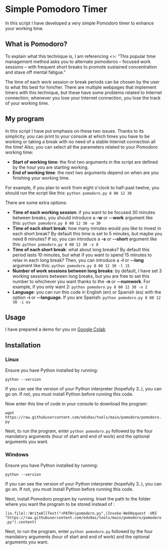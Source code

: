 # Simple Pomodoro Timer

In this script I have developed a very simple Pomodoro timer to enhance your working time.

## What is Pomodoro?
To explain what this technique is, I am referencing <>:
"This popular time management method asks you to alternate pomodoros – focused work sessions – with frequent short breaks to promote sustained concentration and stave off mental fatigue."

The time of each work session or break periods can be chosen by the user to what fits best for him/her. There are multiple webpages that implement timers with this technique, but these have some problems related to Internet connection; whenever you lose your Internet connection, you lose the track of your working time.

## My program
In this script I have put emphasis on these two issues. Thanks to its simplicity, you can print to your console at which times you have to be working or taking a break with no need of a stable Internet connection all the time! Also, you can select all the parameters related to your Pomodoro working time:

- **Start of working time**: the first two arguments in the script are defined by the hour you are starting working.
- **End of working time**: the next two arguments depend on when are you finishing your working time.

For example, if you plan to work from eight o'clock to half-past twelve, you should run the script like this:
```python pomodoro.py 8 00 12 30```

There are some extra options:
- **Time of each working session**: if you want to be focused 30 minutes between breaks, you should introduce a **-w** or **--work** argument like this:
```python pomodoro.py 8 00 12 30 -w 30```
- **Time of each short break**: how many minutes would you like to invest in each short break? By default this time is set to 5 minutes, but maybe you need 8 minutes? If so, you can introduce a **-s** or **--short** argument like this:
```python pomodoro.py 8 00 12 30 -s 8```
- **Time of each short break**: what about long breaks? By default this period lasts 10 minutes, but what if you want to spend 15 minutes to relax in each long break? Then, you can introduce a **-l** or **--long** argument like this:
```python pomodoro.py 8 00 12 30 -l 15```
- **Number of work sessions between long breaks**: by default, I have set 3 working sessions between long breaks, but you are free to set this number to whichever you want thanks to the **-n** or **--numwork**. For example, if you only want 2:
```python pomodoro.py 8 00 12 30 -n 2```
- **Language**: you can run this code in English (en) or Spanish (es) with the option **-i** or **--language**. If you are Spanish:
```python pomodoro.py 8 00 12 30 -i es```

## Usage

I have prepared a demo for you on [Google Colab](https://colab.research.google.com/github/edu9as/pomodoro-timer/blob/main/pomodoroDemonstration.ipynb)

## Installation
### Linux
Ensure you have Python installed by running:

```python --version```

If you can see the version of your Python interpreter (hopefully 3.*.*), you can go on. If not, you must install Python before running this code.

Now enter this line of code in your console to download the program:

```wget https://raw.githubusercontent.com/edu9as/tools/main/pomodoro/pomodoro.py```

Next, to run the program, enter ```python pomodoro.py``` followed by the four mandatory arguments (hour of start and end of work) and the optional arguments you want.

### Windows
Ensure you have Python installed by running:

```python --version```

If you can see the version of your Python interpreter (hopefully 3.*.*), you can go on. If not, you must install Python before running this code.

Next, install Pomodoro program by running. Inset the path to the folder where you want the program to be stored instead of **<PATH>**:

```[io.file]::WriteAllText("<PATH>\pomodoro.py",(Invoke-WebRequest -URI "https://raw.githubusercontent.com/edu9as/tools/main/pomodoro/pomodoro.py").content)```

Next, to run the program, enter ```python pomodoro.py``` followed by the four mandatory arguments (hour of start and end of work) and the optional arguments you want.
